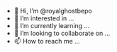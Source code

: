 - 👋 Hi, I’m @royalghostbepo
- 👀 I’m interested in ...
- 🌱 I’m currently learning ...
- 💞️ I’m looking to collaborate on ...
- 📫 How to reach me ...

<!---
royalghostbepo/royalghostbepo is a ✨ special ✨ repository because its `README.md` (this file) appears on your GitHub profile.
You can click the Preview link to take a look at your changes.
--->
